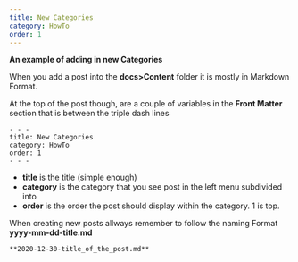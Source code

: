 ```yaml
---
title: New Categories
category: HowTo
order: 1
---
```



**An example of adding in new Categories**

When you add a post into the **docs>Content** folder it is mostly in  Markdown Format.

At the top of the post though, are a couple of variables in the **Front Matter** section that is between the triple dash lines

```
- - -
title: New Categories
category: HowTo
order: 1
- - -
```

- **title** is the title (simple enough)
- **category** is the category that you see post in the left menu subdivided into
- **order** is the order the post should display within the category. 1 is top.

When creating new posts allways remember to follow the naming Format
**yyyy-mm-dd-title.md**

```
**2020-12-30-title_of_the_post.md**
```  
